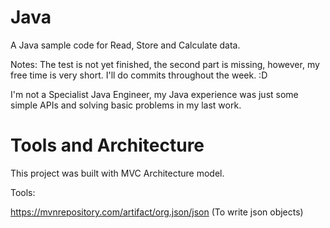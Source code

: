 # Java
A Java sample code for Read, Store and Calculate data.

Notes: The test is not yet finished, the second part is missing, however, my free time is very short. I'll do commits throughout the week. :D

I'm not a Specialist Java Engineer, my Java experience was just some simple APIs and solving basic problems in my last work.

# Tools and Architecture

This project was built with MVC Architecture model. 

Tools: 

https://mvnrepository.com/artifact/org.json/json
(To write json objects)
